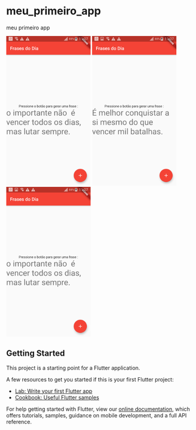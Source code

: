 # meu_primeiro_app

meu primeiro app

<img src="Screenshot_2020-01-31-11-07-31.png" height="400em" />  <img src="Screenshot_2020-01-31-11-07-42.png" height="400em" />   <img src="Screenshot_2020-01-31-11-07-45.png" height="400em" />

## Getting Started

This project is a starting point for a Flutter application.

A few resources to get you started if this is your first Flutter project:

- [Lab: Write your first Flutter app](https://flutter.dev/docs/get-started/codelab)
- [Cookbook: Useful Flutter samples](https://flutter.dev/docs/cookbook)

For help getting started with Flutter, view our
[online documentation](https://flutter.dev/docs), which offers tutorials,
samples, guidance on mobile development, and a full API reference.
